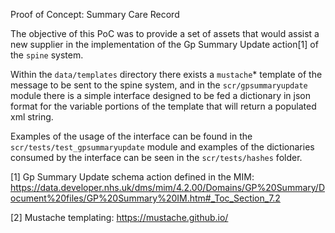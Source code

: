 Proof of Concept: Summary Care Record

The objective of this PoC was to provide a set of assets that would assist a new supplier in the 
implementation of the Gp Summary Update action[1] of the `spine` system. 

Within the `data/templates` directory there exists a `mustache`* 
template of the message to be sent to the spine system, and in the `scr/gpsummaryupdate` module there is a simple interface designed to be fed a 
dictionary in json format for the variable portions of the template that will return a populated xml string. 

Examples of the usage of the interface can be found in the `scr/tests/test_gpsummaryupdate` module and examples of the 
dictionaries consumed by the interface can be seen in the `scr/tests/hashes` folder.

[1] Gp Summary Update schema action defined in the MIM: https://data.developer.nhs.uk/dms/mim/4.2.00/Domains/GP%20Summary/Document%20files/GP%20Summary%20IM.htm#_Toc_Section_7.2

[2] Mustache templating: https://mustache.github.io/